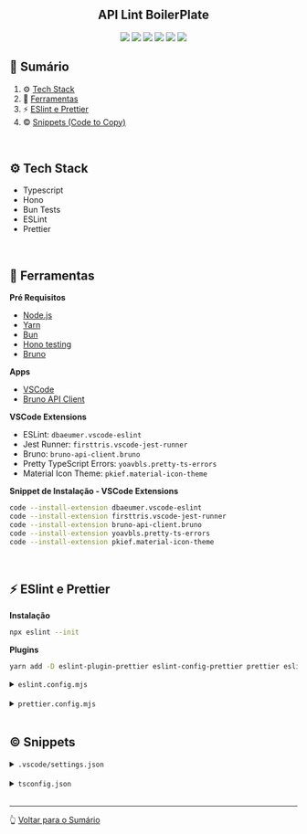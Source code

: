<div align="center">

## <a name="header">API Lint BoilerPlate</a>

  <div>
    <img src="https://img.shields.io/badge/TypeScript-444?logo=typescript&logoColor=blue" />
    <img src="https://img.shields.io/badge/Bun%20Test-444?logo=bun&logoColor=white" />
    <img src="https://img.shields.io/badge/Hono-444?logo=hono&logoColor=orange" />
    <img src="https://img.shields.io/badge/ESLint-444?logo=eslint&logoColor=7c7dea" />
    <img src="https://img.shields.io/badge/Prettier-444?logo=prettier&logoColor=F7B93E" />
    <img src="https://img.shields.io/badge/Bruno-444?logo=bruno&logoColor=F4AA41" />
  </div>

</div>

## 📌 <a name="summary">Sumário</a>

1. ⚙️ [Tech Stack](#tech-stack)
1. 🔧 [Ferramentas](#wrench)
1. ⚡ [ESlint e Prettier](#eslint)
1. ©️ [Snippets (Code to Copy)](#snippets)

<br />

## <a name="tech-stack">⚙️ Tech Stack</a>

* Typescript
* Hono
* Bun Tests
* ESLint
* Prettier

<br />


## <a name="wrench">🔧 Ferramentas</a>

**Pré Requisitos**

* [Node.js](https://nodejs.org/en/download/package-manager)
* [Yarn](https://classic.yarnpkg.com/lang/en/docs/install/#mac-stable)
* [Bun](https://bun.sh/docs/installation)
* [Hono testing](https://hono.dev/docs/guides/testing)
* [Bruno](https://www.usebruno.com/)

**Apps**

* [VSCode](https://code.visualstudio.com/)
* [Bruno API Client](https://www.usebruno.com/)

**VSCode Extensions**

* ESLint: `dbaeumer.vscode-eslint`
* Jest Runner: `firsttris.vscode-jest-runner`
* Bruno: `bruno-api-client.bruno`
* Pretty TypeScript Errors: `yoavbls.pretty-ts-errors`
* Material Icon Theme: `pkief.material-icon-theme`

**Snippet de Instalação -  VSCode Extensions**

```sh
code --install-extension dbaeumer.vscode-eslint
code --install-extension firsttris.vscode-jest-runner
code --install-extension bruno-api-client.bruno
code --install-extension yoavbls.pretty-ts-errors
code --install-extension pkief.material-icon-theme
```
<br />

## ⚡ <a name="eselint">ESlint e Prettier</a>

**Instalação**

```sh
npx eslint --init
```

**Plugins**

```sh
yarn add -D eslint-plugin-prettier eslint-config-prettier prettier eslint-plugin-simple-import-sort
```

<details>
<summary><code>eslint.config.mjs</code></summary>

```ts
import pluginJs from '@eslint/js'
import prettierPlugin from 'eslint-plugin-prettier/recommended'
import simpleImport from 'eslint-plugin-simple-import-sort'
import globals from 'globals'
import tseslint from 'typescript-eslint'

export default [
  prettierPlugin,
  pluginJs.configs.recommended,
  ...tseslint.configs.recommended,
  { files: ['**/*.{js,mjs,cjs,ts}'] },
  { languageOptions: { globals: globals.node } },
  { ignores: ['.build'] },
  {
    plugins: {
      'simple-import': simpleImport,
    },
  },
  {
    rules: {
      '@typescript-eslint/consistent-type-imports': 'error',
      'simple-import/imports': 'error',
      'simple-import/exports': 'error',
      'no-console': ['error', { allow: ['warn', 'error', 'info'] }],
    },
  },
]

```
</details>
<br />

<details>
<summary><code>prettier.config.mjs</code></summary>

```ts
/** @type {import("prettier").Config} */

const config = {
  printWidth: 120,
  singleQuote: true,
  semi: false,
}

export default config

```
</details>

<br />

## <a name="snippets">©️ Snippets</a>

<details>
<summary><code>.vscode/settings.json</code></summary>

```json
{
  "editor.formatOnSave": false,
  "editor.codeActionsOnSave": {
    "source.fixAll.eslint": "explicit"
  },
  "jestrunner.jestCommand": "bun test",
  "jestrunner.jestPath": "${file}",
  "jestrunner.debugOptions": {
    "runtimeExecutable": "bun",
  }
}
```
</details>

<br />

<details>
<summary><code>tsconfig.json</code></summary>

```json
{
  "compilerOptions": {
    "strict": true,
    "skipLibCheck": true,
    "types": ["bun"],
    "paths": {
      "@/*": ["./src/*"],
      "$/*": ["./*"],
    }
  },
  "exclude": ["node_modules"]
}
```
</details>
<br />


---

👆 [Voltar para o Sumário](#header)